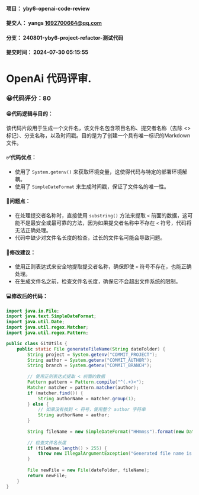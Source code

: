 #### 项目： yby6-openai-code-review
#### 提交人： yangs <1692700664@qq.com>
#### 分支： 240801-yby6-project-refactor-测试代码
#### 提交时间： 2024-07-30 05:15:55

# OpenAi 代码评审.

### 😀代码评分：80

#### 😀代码逻辑与目的：

该代码片段用于生成一个文件名，该文件名包含项目名称、提交者名称（去除 <> 标记）、分支名称，以及时间戳。目的是为了创建一个具有唯一标识的Markdown文件。

#### ✅代码优点：

- 使用了 `System.getenv()` 来获取环境变量，这使得代码与特定的部署环境解耦。
- 使用了 `SimpleDateFormat` 来生成时间戳，保证了文件名的唯一性。

#### 🤔问题点：

- 在处理提交者名称时，直接使用 `substring()` 方法来提取 `<` 前面的数据，这可能不是最安全或最可靠的方法，因为如果提交者名称中不存在 `<` 符号，代码将无法正确处理。
- 代码中缺少对文件名长度的检查，过长的文件名可能会导致问题。

#### 🎯修改建议：

- 使用正则表达式来安全地提取提交者名称，确保即使 `<` 符号不存在，也能正确处理。
- 在生成文件名之前，检查文件名长度，确保它不会超出文件系统的限制。

#### 💻修改后的代码：

```java
import java.io.File;
import java.text.SimpleDateFormat;
import java.util.Date;
import java.util.regex.Matcher;
import java.util.regex.Pattern;

public class GitUtils {
    public static File generateFileName(String dateFolder) {
        String project = System.getenv("COMMIT_PROJECT");
        String author = System.getenv("COMMIT_AUTHOR");
        String branch = System.getenv("COMMIT_BRANCH");
        
        // 使用正则表达式提取 < 前面的数据
        Pattern pattern = Pattern.compile("^(.+)<");
        Matcher matcher = pattern.matcher(author);
        if (matcher.find()) {
            String authorName = matcher.group(1);
        } else {
            // 如果没有找到 < 符号，使用整个 author 字符串
            String authorName = author;
        }
        
        String fileName = new SimpleDateFormat("HHmmss").format(new Date()) + "-" + project + "-" + authorName + "-" + branch + ".md";
        
        // 检查文件名长度
        if (fileName.length() > 255) {
            throw new IllegalArgumentException("Generated file name is too long: " + fileName);
        }
        
        File newFile = new File(dateFolder, fileName);
        return newFile;
    }
}
```